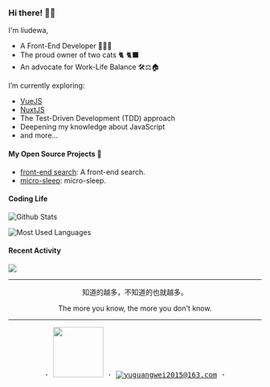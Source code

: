### Hi there! 👋🏻

I'm liudewa, 

- A Front-End Developer 👨🏻‍💻
- The proud owner of two cats 🐈 🐈‍⬛
- An advocate for Work-Life Balance 🛠⚖️🏠

I’m currently exploring:

- [VueJS](https://vuejs.org/)
- [NuxtJS](https://nuxt.com/)
- The Test-Driven Development (TDD) approach
- Deepening my knowledge about JavaScript
- and more...

#### My Open Source Projects 🚀
- [front-end search](https://github.com/liudewa888/liudewa888.github.io): A front-end search.
- [micro-sleep](https://github.com/liudewa888/micro-sleep): micro-sleep.

#### Coding Life

![Github Stats](https://github-readme-stats.vercel.app/api?username=liudewa888&count_private=true&show_icons=true&include_all_commits=true)

![Most Used Languages](https://github-readme-stats.vercel.app/api/top-langs/?username=liudewa888&layout=compact&langs_count=100&hide=HTML,Makefile,CSS,SCSS)

#### Recent Activity

![](https://github-profile-summary-cards.vercel.app/api/cards/profile-details?username=liudewa888&theme=vue)

---


<p align="center">知道的越多，不知道的也就越多。</p>

<p align="center">The more you know, the more you don't know.</p>


---

<p align="center">
  <samp>
    ·
    <a target="_blank" href="https://juejin.cn/user/2708815556129406" title="junjin"><img src="https://lf3-cdn-tos.bytescm.com/obj/static/xitu_juejin_web/e08da34488b114bd4c665ba2fa520a31.svg" width="100"/></a>
    ·
    <a href="mailto:yuguangwei2015@163.com" title="email"><img src="https://img.shields.io/badge/email-yellow?logo=Gmail&style=flat" alt="yuguangwei2015@163.com" /></a>
    ·
  </samp>
</p>
